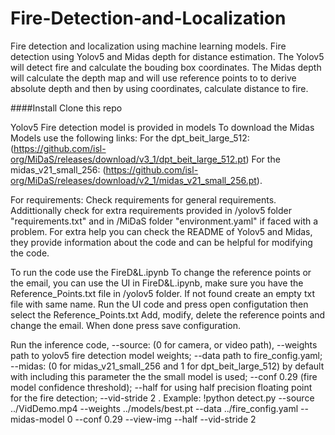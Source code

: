 # Fire-Detection-and-Localization
Fire detection and localization using machine learning models.
Fire detection using Yolov5  and Midas depth for distance estimation.
The Yolov5 will detect fire and calculate the bouding box coordinates.
The Midas depth will calculate the depth map and will use reference points to to derive absolute depth and then by using coordinates, calculate distance to fire.

####Install
Clone this repo

Yolov5 Fire detection model is provided in models
To download the Midas Models use the following links:
For the dpt_beit_large_512: (https://github.com/isl-org/MiDaS/releases/download/v3_1/dpt_beit_large_512.pt)
For the midas_v21_small_256:
(https://github.com/isl-org/MiDaS/releases/download/v2_1/midas_v21_small_256.pt).

For requirements:
Check requirements for general requirements. Addittionally check for extra requirements provided in /yolov5 folder "requirements.txt" and in /MiDaS folder "environment.yaml" if faced with a problem.
For extra help you can check the README of Yolov5 and Midas, they provide information about the code and can be helpful for modifying the code.

To run the code use the FireD&L.ipynb
To change the reference points or the email, you can use the UI in FireD&L.ipynb, make sure you have the Reference_Points.txt file in /yolov5 folder. If not found create an empty txt file with same name.
Run the UI code and press open configutation then select the Reference_Points.txt
Add, modify, delete the reference points and change the email. When done press save configuration.

Run the inference code, --source: (0 for camera, or video path),  --weights path to yolov5 fire detection model weights; --data path to fire_config.yaml; --midas: (0 for  midas_v21_small_256 and 1 for dpt_beit_large_512) by default with including this parameter the the small model is used; --conf 0.29 (fire model confidence threshold); --half for using half precision floating point for the fire detection; --vid-stride 2 .
Example: !python detect.py --source ../VidDemo.mp4 --weights ../models/best.pt --data ../fire_config.yaml --midas-model 0  --conf 0.29 --view-img  --half --vid-stride 2

